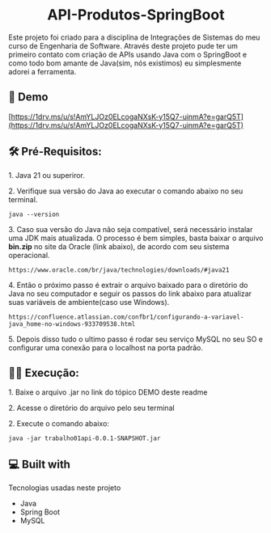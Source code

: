 <h1 align="center" id="title">API-Produtos-SpringBoot</h1>

<p id="description">Este projeto foi criado para a disciplina de Integrações de Sistemas do meu curso de Engenharia de Software. Através deste projeto pude ter um primeiro contato com criação de APIs usando Java com o SpringBoot e como todo bom amante de Java(sim, nós existimos) eu simplesmente adorei a ferramenta.</p>

<h2>🚀 Demo</h2>

[https://1drv.ms/u/s!AmYLJOz0ELcogaNXsK-y15Q7-uinmA?e=garQ5T](https://1drv.ms/u/s!AmYLJOz0ELcogaNXsK-y15Q7-uinmA?e=garQ5T)

<h2>🛠️ Pré-Requisitos:</h2>
<p></p>
<p>1. Java 21 ou superiror.</p>
<p>2. Verifique sua versão do Java ao executar o comando abaixo no seu terminal.</p>

```
java --version
```
<p></p>
<p>3. Caso sua versão do Java não seja compatível, será necessário instalar uma JDK mais atualizada. O processo é bem simples, basta baixar o arquivo <b>bin.zip</b> no site da Oracle (link abaixo), de acordo com seu sistema operacional.</p>

```
https://www.oracle.com/br/java/technologies/downloads/#java21
```
<p></p>
<p>4. Então o próximo passo é extrair o arquivo baixado para o diretório do Java no seu computador e seguir os passos do link abaixo para atualizar suas variáveis de ambiente(caso use Windows).</p>

```
https://confluence.atlassian.com/confbr1/configurando-a-variavel-java_home-no-windows-933709538.html
```
<p></p>
<p>5. Depois disso tudo o ultimo passo é  rodar seu serviço MySQL no seu SO e configurar uma conexão para o localhost na porta padrão.</p>

<h2>👨‍💻 Execução:</h2>
<p></p>
<p>1. Baixe o arquivo .jar no link do tópico DEMO deste readme</p>
<p>2. Acesse o diretório do arquivo pelo seu terminal</p>
<p>2. Execute o comando abaixo:</p>

```
java -jar trabalho01api-0.0.1-SNAPSHOT.jar
```
<p></p>
<h2>💻 Built with</h2>

Tecnologias usadas neste projeto

*   Java
*   Spring Boot
*   MySQL
